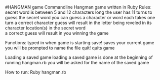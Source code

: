 #HANGMAN game
Commandline Hangman game written in Ruby
Rules:
	secret word is between 5 and 12 characters long
	the user has 11 turns to guess the secret word
		you can guess a character or word each takes one turn
			a correct character guess will result in the letter being reveled in its character location(s) in the secret word		
			a correct guess will result in you winning the game

Functions: typed in when game is starting
	save!
		saves your current game
		you will be prompted to name the file
	quit!
		quits game

Loading a saved game
	loading a saved game is done at the beginning of running hangman.rb 
	you will be asked for the name of the saved game

How to run:
	Ruby hangman.rb
